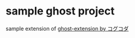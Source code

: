 # sample ghost project

sample extension of [ghost-extension by コグコダ](https://github.com/Hack-U-KogCoder/ghost-extension-store)